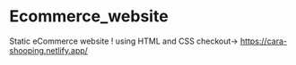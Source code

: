 # Ecommerce_website
Static eCommerce website ! using HTML and CSS
checkout->
https://cara-shooping.netlify.app/
